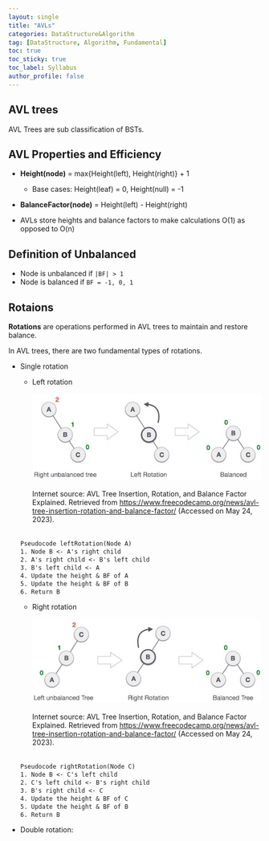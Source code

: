 ```yaml
---
layout: single
title: "AVLs"
categories: DataStructure&Algorithm
tag: [DataStructure, Algorithm, Fundamental]
toc: true
toc_sticky: true
toc_label: Syllabus
author_profile: false
---
```


## AVL trees

AVL Trees are sub classification of BSTs.

## AVL Properties and Efficiency

- **Height(node)** = max{Height(left), Height(right)} + 1

  - Base cases: Height(leaf) = 0, Height(null) = -1

- **BalanceFactor(node)** = Height(left) - Height(right)

- AVLs store heights and balance factors to make calculations O(1) as opposed to O(n)

## Definition of Unbalanced

- Node is unbalanced if `|BF| > 1`
- Node is balanced if `BF = -1, 0, 1`

## Rotaions

**Rotations** are operations performed in AVL trees to maintain and restore balance.

In AVL trees, there are two fundamental types of rotations.

- Single rotation<br>
  - Left rotation<br><br>
  ![AVLleftRotation](https://raw.githubusercontent.com/HebleV/valet_parking/master/images/avl_left_rotation.jpg)<br><br>
  Internet source: AVL Tree Insertion, Rotation, and Balance Factor Explained. Retrieved from https://www.freecodecamp.org/news/avl-tree-insertion-rotation-and-balance-factor/ (Accessed on May 24, 2023).<br><br>
  ```
  Pseudocode leftRotation(Node A)
  1. Node B <- A's right child
  2. A's right child <- B's left child
  3. B's left child <- A
  4. Update the height & BF of A
  5. Update the height & BF of B
  6. Return B
  ```

  - Right rotation<br><br>
  ![AVLrightRotation](https://raw.githubusercontent.com/HebleV/valet_parking/master/images/avl_right_rotation.jpg)<br><br>
  Internet source: AVL Tree Insertion, Rotation, and Balance Factor Explained. Retrieved from https://www.freecodecamp.org/news/avl-tree-insertion-rotation-and-balance-factor/ (Accessed on May 24, 2023).<br><br>
  ```
  Pseudocode rightRotation(Node C)
  1. Node B <- C's left child
  2. C's left child <- B's right child
  3. B's right child <- C
  4. Update the height & BF of C
  5. Update the height & BF of B
  6. Return B
  ```

- Double rotation:
